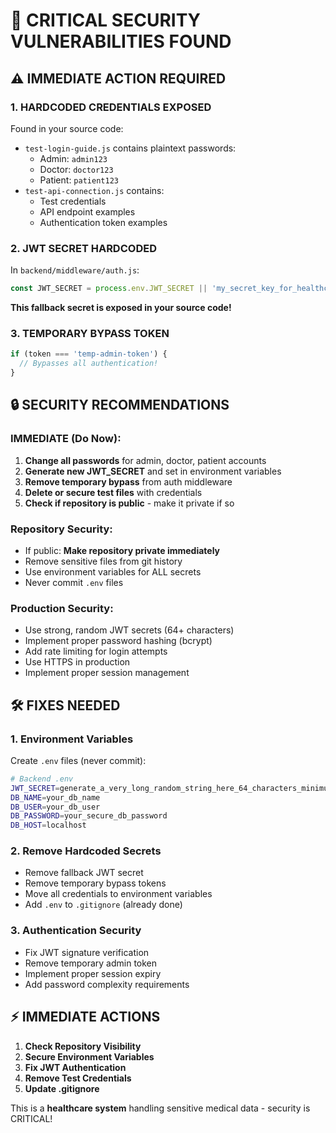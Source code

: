 # 🚨 CRITICAL SECURITY VULNERABILITIES FOUND

## ⚠️ **IMMEDIATE ACTION REQUIRED**

### **1. HARDCODED CREDENTIALS EXPOSED**
Found in your source code:
- `test-login-guide.js` contains plaintext passwords:
  - Admin: `admin123`
  - Doctor: `doctor123`
  - Patient: `patient123`
- `test-api-connection.js` contains:
  - Test credentials
  - API endpoint examples
  - Authentication token examples

### **2. JWT SECRET HARDCODED**
In `backend/middleware/auth.js`:
```javascript
const JWT_SECRET = process.env.JWT_SECRET || 'my_secret_key_for_healthcare_app_2025_07';
```
**This fallback secret is exposed in your source code!**

### **3. TEMPORARY BYPASS TOKEN**
```javascript
if (token === 'temp-admin-token') {
  // Bypasses all authentication!
}
```

## 🔒 **SECURITY RECOMMENDATIONS**

### **IMMEDIATE (Do Now):**
1. **Change all passwords** for admin, doctor, patient accounts
2. **Generate new JWT_SECRET** and set in environment variables
3. **Remove temporary bypass** from auth middleware
4. **Delete or secure test files** with credentials
5. **Check if repository is public** - make it private if so

### **Repository Security:**
- If public: **Make repository private immediately**
- Remove sensitive files from git history
- Use environment variables for ALL secrets
- Never commit `.env` files

### **Production Security:**
- Use strong, random JWT secrets (64+ characters)
- Implement proper password hashing (bcrypt)
- Add rate limiting for login attempts
- Use HTTPS in production
- Implement proper session management

## 🛠️ **FIXES NEEDED**

### **1. Environment Variables**
Create `.env` files (never commit):
```bash
# Backend .env
JWT_SECRET=generate_a_very_long_random_string_here_64_characters_minimum
DB_NAME=your_db_name
DB_USER=your_db_user
DB_PASSWORD=your_secure_db_password
DB_HOST=localhost
```

### **2. Remove Hardcoded Secrets**
- Remove fallback JWT secret
- Remove temporary bypass tokens
- Move all credentials to environment variables
- Add `.env` to `.gitignore` (already done)

### **3. Authentication Security**
- Fix JWT signature verification
- Remove temporary admin token
- Implement proper session expiry
- Add password complexity requirements

## ⚡ **IMMEDIATE ACTIONS**

1. **Check Repository Visibility**
2. **Secure Environment Variables**
3. **Fix JWT Authentication**
4. **Remove Test Credentials**
5. **Update .gitignore**

This is a **healthcare system** handling sensitive medical data - security is CRITICAL!
